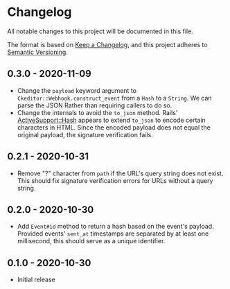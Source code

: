 # Changelog

All notable changes to this project will be documented in this file.

The format is based on [Keep a Changelog](https://keepachangelog.com/en/1.0.0/),
and this project adheres to [Semantic Versioning](https://semver.org/spec/v2.0.0.html).

## 0.3.0 - 2020-11-09

- Change the `payload` keyword argument to `Ckeditor::Webhook.construct_event` from a `Hash` to a `String`. We can parse the JSON Rather than requiring callers to do so.
- Change the internals to avoid the `to_json` method. Rails' [ActiveSupport::Hash](https://github.com/rails/activesupport-json_encoder/blob/master/lib/active_support/json/encoding/active_support_encoder.rb) appears to extend `to_json` to encode certain characters in HTML. Since the encoded payload does not equal the original payload, the signature verification fails.

## 0.2.1 - 2020-10-31

- Remove "?" character from `path` if the URL's query string does not exist. This should fix signature verification errors for URLs without a query string.

## 0.2.0 - 2020-10-30

- Add `Event#id` method to return a hash based on the event's payload. Provided events' `sent_at` timestamps are separated by at least one millisecond, this should serve as a unique identifier.

## 0.1.0 - 2020-10-30

- Initial release
